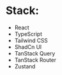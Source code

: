 # Stack:

- React
- TypeScript
- Tailwind CSS
- ShadCn UI
- TanStack Query
- TanStack Router
- Zustand

